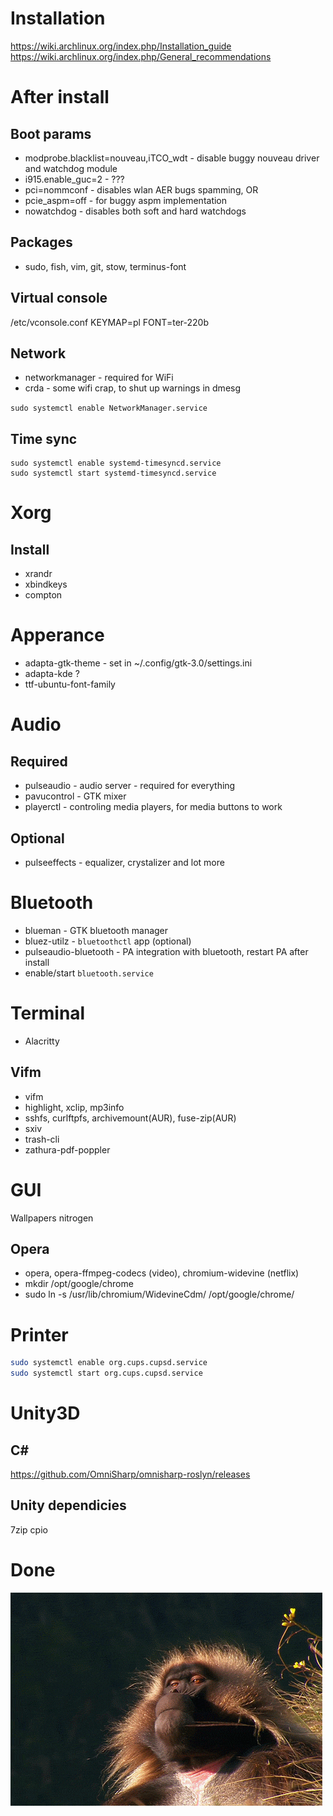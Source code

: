 Installation
================================================================================
https://wiki.archlinux.org/index.php/Installation_guide
https://wiki.archlinux.org/index.php/General_recommendations

After install
================================================================================

Boot params
-----------
- modprobe.blacklist=nouveau,iTCO_wdt - disable buggy nouveau driver and watchdog module
- i915.enable_guc=2 - ???
- pci=nommconf - disables wlan AER bugs spamming, OR
- pcie_aspm=off  - for buggy aspm implementation
- nowatchdog - disables both soft and hard watchdogs

Packages
--------
- sudo, fish, vim, git, stow, terminus-font

Virtual console
---------------
/etc/vconsole.conf
	KEYMAP=pl
	FONT=ter-220b

Network
-------
- networkmanager - required for WiFi
- crda - some wifi crap, to shut up warnings in dmesg

`sudo systemctl enable NetworkManager.service`

Time sync
---------
```
sudo systemctl enable systemd-timesyncd.service
sudo systemctl start systemd-timesyncd.service
```

Xorg
================================================================================

Install
-------
- xrandr
- xbindkeys
- compton


Apperance
================================================================================

- adapta-gtk-theme - set in ~/.config/gtk-3.0/settings.ini
- adapta-kde ?
- ttf-ubuntu-font-family

Audio
================================================================================

Required
--------

- pulseaudio - audio server - required for everything
- pavucontrol - GTK mixer
- playerctl - controling media players, for media buttons to work

Optional
--------

- pulseeffects - equalizer, crystalizer and lot more

Bluetooth
================================================================================

- blueman - GTK bluetooth manager
- bluez-utilz - `bluetoothctl` app (optional)
- pulseaudio-bluetooth - PA integration with bluetooth, restart PA after install
- enable/start `bluetooth.service`

Terminal
================================================================================

- Alacritty

Vifm
----
- vifm
- highlight, xclip, mp3info
- sshfs, curlftpfs, archivemount(AUR), fuse-zip(AUR)
- sxiv
- trash-cli
- zathura-pdf-poppler

GUI
================================================================================

Wallpapers
	nitrogen

Opera
-----

- opera, opera-ffmpeg-codecs (video), chromium-widevine (netflix)
- mkdir /opt/google/chrome
- sudo ln -s /usr/lib/chromium/WidevineCdm/ /opt/google/chrome/

Printer
================================================================================

```sh
sudo systemctl enable org.cups.cupsd.service
sudo systemctl start org.cups.cupsd.service
```

Unity3D
================================================================================

C#
--
https://github.com/OmniSharp/omnisharp-roslyn/releases

Unity dependicies
-----------------
7zip cpio

Done
================================================================================
![done](img/monkey.gif)

